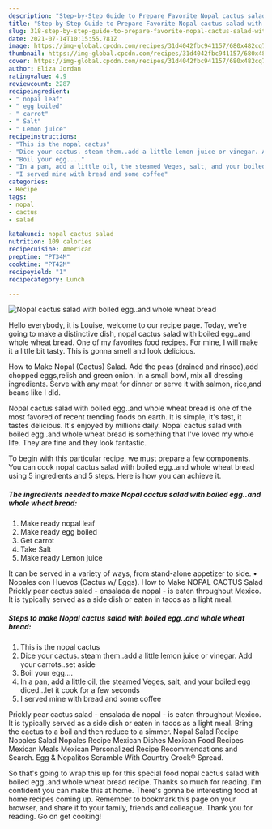 ```yaml
---
description: "Step-by-Step Guide to Prepare Favorite Nopal cactus salad with boiled egg..and whole wheat bread"
title: "Step-by-Step Guide to Prepare Favorite Nopal cactus salad with boiled egg..and whole wheat bread"
slug: 318-step-by-step-guide-to-prepare-favorite-nopal-cactus-salad-with-boiled-eggand-whole-wheat-bread
date: 2021-07-14T10:15:55.781Z
image: https://img-global.cpcdn.com/recipes/31d4042fbc941157/680x482cq70/nopal-cactus-salad-with-boiled-eggand-whole-wheat-bread-recipe-main-photo.jpg
thumbnail: https://img-global.cpcdn.com/recipes/31d4042fbc941157/680x482cq70/nopal-cactus-salad-with-boiled-eggand-whole-wheat-bread-recipe-main-photo.jpg
cover: https://img-global.cpcdn.com/recipes/31d4042fbc941157/680x482cq70/nopal-cactus-salad-with-boiled-eggand-whole-wheat-bread-recipe-main-photo.jpg
author: Eliza Jordan
ratingvalue: 4.9
reviewcount: 2287
recipeingredient:
- " nopal leaf"
- " egg boiled"
- " carrot"
- " Salt"
- " Lemon juice"
recipeinstructions:
- "This is the nopal cactus"
- "Dice your cactus. steam them..add a little lemon juice or vinegar. Add your carrots..set aside"
- "Boil your egg...."
- "In a pan, add a little oil, the steamed Veges, salt, and your boiled egg diced...let it cook for a few seconds"
- "I served mine with bread and some coffee"
categories:
- Recipe
tags:
- nopal
- cactus
- salad

katakunci: nopal cactus salad 
nutrition: 109 calories
recipecuisine: American
preptime: "PT34M"
cooktime: "PT42M"
recipeyield: "1"
recipecategory: Lunch

---
```



![Nopal cactus salad with boiled egg..and whole wheat bread](https://img-global.cpcdn.com/recipes/31d4042fbc941157/680x482cq70/nopal-cactus-salad-with-boiled-eggand-whole-wheat-bread-recipe-main-photo.jpg)

Hello everybody, it is Louise, welcome to our recipe page. Today, we're going to make a distinctive dish, nopal cactus salad with boiled egg..and whole wheat bread. One of my favorites food recipes. For mine, I will make it a little bit tasty. This is gonna smell and look delicious.

How to Make Nopal (Cactus) Salad. Add the peas (drained and rinsed),add chopped eggs,relish and green onion. In a small bowl, mix all dressing ingredients. Serve with any meat for dinner or serve it with salmon, rice,and beans like I did.

Nopal cactus salad with boiled egg..and whole wheat bread is one of the most favored of recent trending foods on earth. It is simple, it's fast, it tastes delicious. It's enjoyed by millions daily. Nopal cactus salad with boiled egg..and whole wheat bread is something that I've loved my whole life. They are fine and they look fantastic.


To begin with this particular recipe, we must prepare a few components. You can cook nopal cactus salad with boiled egg..and whole wheat bread using 5 ingredients and 5 steps. Here is how you can achieve it.

<!--inarticleads1-->

##### The ingredients needed to make Nopal cactus salad with boiled egg..and whole wheat bread:

1. Make ready  nopal leaf
1. Make ready  egg boiled
1. Get  carrot
1. Take  Salt
1. Make ready  Lemon juice


It can be served in a variety of ways, from stand-alone appetizer to side. • Nopales con Huevos (Cactus w/ Eggs). How to Make NOPAL CACTUS Salad Prickly pear cactus salad - ensalada de nopal - is eaten throughout Mexico. It is typically served as a side dish or eaten in tacos as a light meal. 

<!--inarticleads2-->

##### Steps to make Nopal cactus salad with boiled egg..and whole wheat bread:

1. This is the nopal cactus
1. Dice your cactus. steam them..add a little lemon juice or vinegar. Add your carrots..set aside
1. Boil your egg....
1. In a pan, add a little oil, the steamed Veges, salt, and your boiled egg diced...let it cook for a few seconds
1. I served mine with bread and some coffee


Prickly pear cactus salad - ensalada de nopal - is eaten throughout Mexico. It is typically served as a side dish or eaten in tacos as a light meal. Bring the cactus to a boil and then reduce to a simmer. Nopal Salad Recipe Nopales Salad Nopales Recipe Mexican Dishes Mexican Food Recipes Mexican Meals Mexican Personalized Recipe Recommendations and Search. Egg &amp; Nopalitos Scramble With Country Crock® Spread. 

So that's going to wrap this up for this special food nopal cactus salad with boiled egg..and whole wheat bread recipe. Thanks so much for reading. I'm confident you can make this at home. There's gonna be interesting food at home recipes coming up. Remember to bookmark this page on your browser, and share it to your family, friends and colleague. Thank you for reading. Go on get cooking!
